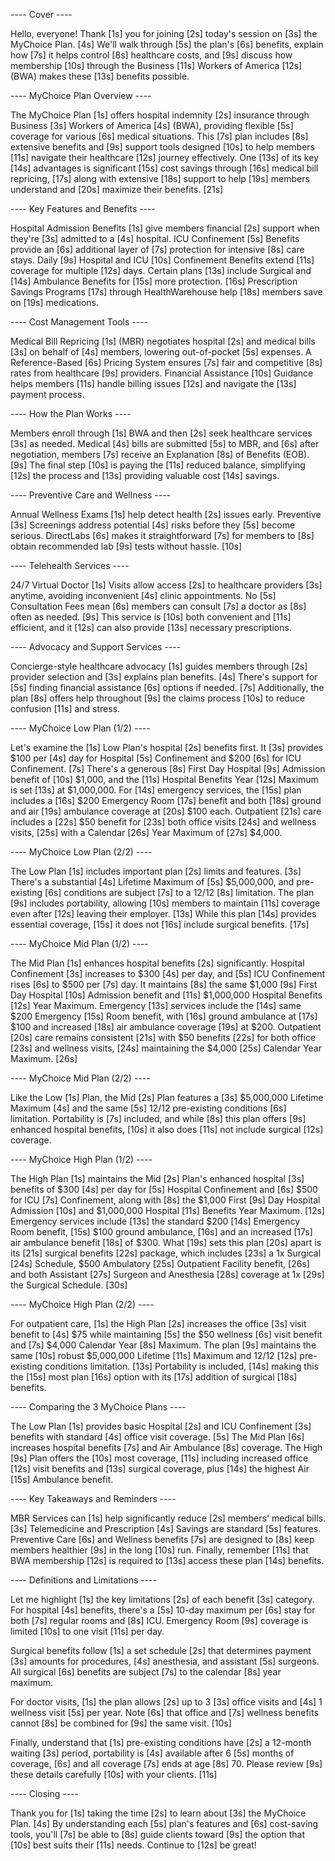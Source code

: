 ---- Cover ----

Hello, everyone! Thank [1s] you for joining [2s] today's session on [3s] the MyChoice Plan. [4s] We'll walk through [5s] the plan's [6s] benefits, explain how [7s] it helps control [8s] healthcare costs, and [9s] discuss how membership [10s] through the Business [11s] Workers of America [12s] (BWA) makes these [13s] benefits possible.

---- MyChoice Plan Overview ----

The MyChoice Plan [1s] offers hospital indemnity [2s] insurance through Business [3s] Workers of America [4s] (BWA), providing flexible [5s] coverage for various [6s] medical situations. This [7s] plan includes [8s] extensive benefits and [9s] support tools designed [10s] to help members [11s] navigate their healthcare [12s] journey effectively. One [13s] of its key [14s] advantages is significant [15s] cost savings through [16s] medical bill repricing, [17s] along with extensive [18s] support to help [19s] members understand and [20s] maximize their benefits. [21s]

---- Key Features and Benefits ----

Hospital Admission Benefits [1s] give members financial [2s] support when they're [3s] admitted to a [4s] hospital. ICU Confinement [5s] Benefits provide an [6s] additional layer of [7s] protection for intensive [8s] care stays. Daily [9s] Hospital and ICU [10s] Confinement Benefits extend [11s] coverage for multiple [12s] days. Certain plans [13s] include Surgical and [14s] Ambulance Benefits for [15s] more protection. [16s] Prescription Savings Programs [17s] through HealthWarehouse help [18s] members save on [19s] medications.

---- Cost Management Tools ----

Medical Bill Repricing [1s] (MBR) negotiates hospital [2s] and medical bills [3s] on behalf of [4s] members, lowering out-of-pocket [5s] expenses. A Reference-Based [6s] Pricing System ensures [7s] fair and competitive [8s] rates from healthcare [9s] providers. Financial Assistance [10s] Guidance helps members [11s] handle billing issues [12s] and navigate the [13s] payment process.

---- How the Plan Works ----

Members enroll through [1s] BWA and then [2s] seek healthcare services [3s] as needed. Medical [4s] bills are submitted [5s] to MBR, and [6s] after negotiation, members [7s] receive an Explanation [8s] of Benefits (EOB). [9s] The final step [10s] is paying the [11s] reduced balance, simplifying [12s] the process and [13s] providing valuable cost [14s] savings.

---- Preventive Care and Wellness ----

Annual Wellness Exams [1s] help detect health [2s] issues early. Preventive [3s] Screenings address potential [4s] risks before they [5s] become serious. DirectLabs [6s] makes it straightforward [7s] for members to [8s] obtain recommended lab [9s] tests without hassle. [10s]

---- Telehealth Services ----

24/7 Virtual Doctor [1s] Visits allow access [2s] to healthcare providers [3s] anytime, avoiding inconvenient [4s] clinic appointments. No [5s] Consultation Fees mean [6s] members can consult [7s] a doctor as [8s] often as needed. [9s] This service is [10s] both convenient and [11s] efficient, and it [12s] can also provide [13s] necessary prescriptions.

---- Advocacy and Support Services ----

Concierge-style healthcare advocacy [1s] guides members through [2s] provider selection and [3s] explains plan benefits. [4s] There's support for [5s] finding financial assistance [6s] options if needed. [7s] Additionally, the plan [8s] offers help throughout [9s] the claims process [10s] to reduce confusion [11s] and stress.

---- MyChoice Low Plan (1/2) ----

Let's examine the [1s] Low Plan's hospital [2s] benefits first. It [3s] provides $100 per [4s] day for Hospital [5s] Confinement and $200 [6s] for ICU Confinement. [7s] There's a generous [8s] First Day Hospital [9s] Admission benefit of [10s] $1,000, and the [11s] Hospital Benefits Year [12s] Maximum is set [13s] at $1,000,000. For [14s] emergency services, the [15s] plan includes a [16s] $200 Emergency Room [17s] benefit and both [18s] ground and air [19s] ambulance coverage at [20s] $100 each. Outpatient [21s] care includes a [22s] $50 benefit for [23s] both office visits [24s] and wellness visits, [25s] with a Calendar [26s] Year Maximum of [27s] $4,000.

---- MyChoice Low Plan (2/2) ----

The Low Plan [1s] includes important plan [2s] limits and features. [3s] There's a substantial [4s] Lifetime Maximum of [5s] $5,000,000, and pre-existing [6s] conditions are subject [7s] to a 12/12 [8s] limitation. The plan [9s] includes portability, allowing [10s] members to maintain [11s] coverage even after [12s] leaving their employer. [13s] While this plan [14s] provides essential coverage, [15s] it does not [16s] include surgical benefits. [17s]

---- MyChoice Mid Plan (1/2) ----

The Mid Plan [1s] enhances hospital benefits [2s] significantly. Hospital Confinement [3s] increases to $300 [4s] per day, and [5s] ICU Confinement rises [6s] to $500 per [7s] day. It maintains [8s] the same $1,000 [9s] First Day Hospital [10s] Admission benefit and [11s] $1,000,000 Hospital Benefits [12s] Year Maximum. Emergency [13s] services include the [14s] same $200 Emergency [15s] Room benefit, with [16s] ground ambulance at [17s] $100 and increased [18s] air ambulance coverage [19s] at $200. Outpatient [20s] care remains consistent [21s] with $50 benefits [22s] for both office [23s] and wellness visits, [24s] maintaining the $4,000 [25s] Calendar Year Maximum. [26s]

---- MyChoice Mid Plan (2/2) ----

Like the Low [1s] Plan, the Mid [2s] Plan features a [3s] $5,000,000 Lifetime Maximum [4s] and the same [5s] 12/12 pre-existing conditions [6s] limitation. Portability is [7s] included, and while [8s] this plan offers [9s] enhanced hospital benefits, [10s] it also does [11s] not include surgical [12s] coverage.

---- MyChoice High Plan (1/2) ----

The High Plan [1s] maintains the Mid [2s] Plan's enhanced hospital [3s] benefits of $300 [4s] per day for [5s] Hospital Confinement and [6s] $500 for ICU [7s] Confinement, along with [8s] the $1,000 First [9s] Day Hospital Admission [10s] and $1,000,000 Hospital [11s] Benefits Year Maximum. [12s] Emergency services include [13s] the standard $200 [14s] Emergency Room benefit, [15s] $100 ground ambulance, [16s] and an increased [17s] air ambulance benefit [18s] of $300. What [19s] sets this plan [20s] apart is its [21s] surgical benefits [22s] package, which includes [23s] a 1x Surgical [24s] Schedule, $500 Ambulatory [25s] Outpatient Facility benefit, [26s] and both Assistant [27s] Surgeon and Anesthesia [28s] coverage at 1x [29s] the Surgical Schedule. [30s]

---- MyChoice High Plan (2/2) ----

For outpatient care, [1s] the High Plan [2s] increases the office [3s] visit benefit to [4s] $75 while maintaining [5s] the $50 wellness [6s] visit benefit and [7s] $4,000 Calendar Year [8s] Maximum. The plan [9s] maintains the same [10s] robust $5,000,000 Lifetime [11s] Maximum and 12/12 [12s] pre-existing conditions limitation. [13s] Portability is included, [14s] making this the [15s] most plan [16s] option with its [17s] addition of surgical [18s] benefits.

---- Comparing the 3 MyChoice Plans ----

The Low Plan [1s] provides basic Hospital [2s] and ICU Confinement [3s] benefits with standard [4s] office visit coverage. [5s] The Mid Plan [6s] increases hospital benefits [7s] and Air Ambulance [8s] coverage. The High [9s] Plan offers the [10s] most coverage, [11s] including increased office [12s] visit benefits and [13s] surgical coverage, plus [14s] the highest Air [15s] Ambulance benefit.

---- Key Takeaways and Reminders ----

MBR Services can [1s] help significantly reduce [2s] members' medical bills. [3s] Telemedicine and Prescription [4s] Savings are standard [5s] features. Preventive Care [6s] and Wellness benefits [7s] are designed to [8s] keep members healthier [9s] in the long [10s] run. Finally, remember [11s] that BWA membership [12s] is required to [13s] access these plan [14s] benefits.

---- Definitions and Limitations ----

Let me highlight [1s] the key limitations [2s] of each benefit [3s] category. For hospital [4s] benefits, there's a [5s] 10-day maximum per [6s] stay for both [7s] regular rooms and [8s] ICU. Emergency Room [9s] coverage is limited [10s] to one visit [11s] per day.

Surgical benefits follow [1s] a set schedule [2s] that determines payment [3s] amounts for procedures, [4s] anesthesia, and assistant [5s] surgeons. All surgical [6s] benefits are subject [7s] to the calendar [8s] year maximum.

For doctor visits, [1s] the plan allows [2s] up to 3 [3s] office visits and [4s] 1 wellness visit [5s] per year. Note [6s] that office and [7s] wellness benefits cannot [8s] be combined for [9s] the same visit. [10s]

Finally, understand that [1s] pre-existing conditions have [2s] a 12-month waiting [3s] period, portability is [4s] available after 6 [5s] months of coverage, [6s] and all coverage [7s] ends at age [8s] 70. Please review [9s] these details carefully [10s] with your clients. [11s]

---- Closing ----

Thank you for [1s] taking the time [2s] to learn about [3s] the MyChoice Plan. [4s] By understanding each [5s] plan's features and [6s] cost-saving tools, you'll [7s] be able to [8s] guide clients toward [9s] the option that [10s] best suits their [11s] needs. Continue to [12s] be great!